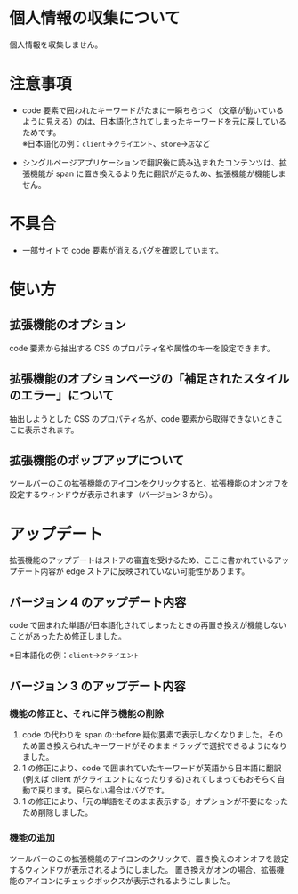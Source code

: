 # 個人情報の収集について

個人情報を収集しません。

# 注意事項

- code 要素で囲われたキーワードがたまに一瞬ちらつく（文章が動いているように見える）のは、日本語化されてしまったキーワードを元に戻しているためです。<br>
  ※日本語化の例：`client`→`クライエント`、`store`→`店`など

- シングルページアプリケーションで翻訳後に読み込まれたコンテンツは、拡張機能が span に置き換えるより先に翻訳が走るため、拡張機能が機能しません。

# 不具合

- 一部サイトで code 要素が消えるバグを確認しています。

# 使い方

## 拡張機能のオプション

code 要素から抽出する CSS のプロパティ名や属性のキーを設定できます。

## 拡張機能のオプションページの「補足されたスタイルのエラー」について

抽出しようとした CSS のプロパティ名が、code 要素から取得できないときここに表示されます。

## 拡張機能のポップアップについて

ツールバーのこの拡張機能のアイコンをクリックすると、拡張機能のオンオフを設定するウィンドウが表示されます（バージョン 3 から）。

# アップデート

拡張機能のアップデートはストアの審査を受けるため、ここに書かれているアップデート内容が edge ストアに反映されていない可能性があります。

## バージョン 4 のアップデート内容

code で囲まれた単語が日本語化されてしまったときの再置き換えが機能しないことがあったため修正しました。

※日本語化の例：`client`→`クライエント`

## バージョン 3 のアップデート内容

### 機能の修正と、それに伴う機能の削除

1. code の代わりを span の::before 疑似要素で表示しなくなりました。そのため置き換えられたキーワードがそのままドラッグで選択できるようになりました。
2. 1 の修正により、code で囲まれていたキーワードが英語から日本語に翻訳(例えば client がクライエントになったりする)されてしまってもおそらく自動で戻ります。戻らない場合はバグです。
3. 1 の修正により、「元の単語をそのまま表示する」オプションが不要になったため削除しました。

### 機能の追加

ツールバーのこの拡張機能のアイコンのクリックで、置き換えのオンオフを設定するウィンドウが表示されるようにしました。
置き換えがオンの場合、拡張機能のアイコンにチェックボックスが表示されるようにしました。
